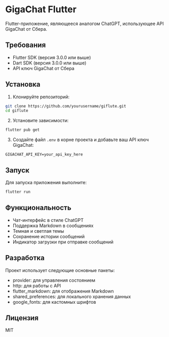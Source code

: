 # GigaChat Flutter

Flutter-приложение, являющееся аналогом ChatGPT, использующее API GigaChat от Сбера.

## Требования

- Flutter SDK (версия 3.0.0 или выше)
- Dart SDK (версия 3.0.0 или выше)
- API ключ GigaChat от Сбера

## Установка

1. Клонируйте репозиторий:
```bash
git clone https://github.com/yourusername/giflute.git
cd giflute
```

2. Установите зависимости:
```bash
flutter pub get
```

3. Создайте файл `.env` в корне проекта и добавьте ваш API ключ GigaChat:
```
GIGACHAT_API_KEY=your_api_key_here
```

## Запуск

Для запуска приложения выполните:
```bash
flutter run
```

## Функциональность

- Чат-интерфейс в стиле ChatGPT
- Поддержка Markdown в сообщениях
- Темная и светлая темы
- Сохранение истории сообщений
- Индикатор загрузки при отправке сообщений

## Разработка

Проект использует следующие основные пакеты:
- provider: для управления состоянием
- http: для работы с API
- flutter_markdown: для отображения Markdown
- shared_preferences: для локального хранения данных
- google_fonts: для кастомных шрифтов

## Лицензия

MIT 